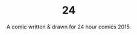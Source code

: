 ---
layout: default
title: 24
subtitle: A comic written & drawn for 24 hour comics 2015.
type: art
---